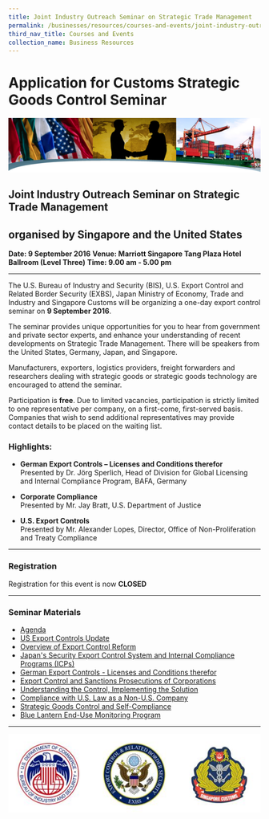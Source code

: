 ```yaml
---
title: Joint Industry Outreach Seminar on Strategic Trade Management
permalink: /businesses/resources/courses-and-events/joint-industry-outreach-seminar-on-strategic-trade-management---9-sep-2016
third_nav_title: Courses and Events
collection_name: Business Resources 
---
```


# Application for Customs Strategic Goods Control Seminar

![top-bannerC&E.png](/images/top-bannerC&E.png)

## Joint Industry Outreach Seminar on Strategic Trade Management

## organised by Singapore and the United States

 **Date: 9 September 2016**
**Venue: Marriott Singapore Tang Plaza Hotel Ballroom (Level Three)**
**Time: 9.00 am - 5.00 pm**

 
----------

The U.S. Bureau of Industry and Security (BIS), U.S. Export Control and Related Border Security (EXBS), Japan Ministry of Economy, Trade and Industry and Singapore Customs will be organizing a one-day export control seminar on  **9 September 2016**.

The seminar provides unique opportunities for you to hear from government and private sector experts, and enhance your understanding of recent developments on Strategic Trade Management. There will be speakers from the United States, Germany, Japan, and Singapore.

Manufacturers, exporters, logistics providers, freight forwarders and researchers dealing with strategic goods or strategic goods technology are encouraged to attend the seminar.

Participation is  **free**. Due to limited vacancies, participation is strictly limited to one representative per company, on a first-come, first-served basis. Companies that wish to send additional representatives may provide contact details to be placed on the waiting list.

### Highlights:

-   **German Export Controls – Licenses and Conditions therefor**  
    Presented by Dr. Jörg Sperlich, Head of Division for Global Licensing and Internal Compliance Program, BAFA, Germany

-   **Corporate Compliance**  
    Presented by Mr. Jay Bratt, U.S. Department of Justice

-   **U.S. Export Controls**  
    Presented by Mr. Alexander Lopes, Director, Office of Non-Proliferation and Treaty Compliance

----------

### Registration

Registration for this event is now  **CLOSED**

----------

### Seminar Materials

-   [Agenda](https://www.customs.gov.sg/-/media/cus/files/business/resources/courses-events/9-sep-2016-joint-industry-outreach-on-strategic-trade-management/agenda-for-joint-industry-outreach-seminar_9-sep-2016(2).pdf)
-   [US Export Controls Update](https://www.customs.gov.sg/-/media/cus/files/business/resources/courses-events/9-sep-2016-joint-industry-outreach-on-strategic-trade-management/us-export-controls-update.pdf)
-   [Overview of Export Control Reform](https://www.customs.gov.sg/-/media/cus/files/business/resources/courses-events/9-sep-2016-joint-industry-outreach-on-strategic-trade-management/overview-of-export-control-reform.pdf)
-   [Japan's Security Export Control System and Internal Compliance Programs (ICPs)](https://www.customs.gov.sg/-/media/cus/files/business/resources/courses-events/9-sep-2016-joint-industry-outreach-on-strategic-trade-management/japans-security-export-control-system-and-icp.pdf)
-   [German Export Controls - Licenses and Conditions therefor](https://www.customs.gov.sg/-/media/cus/files/business/resources/courses-events/9-sep-2016-joint-industry-outreach-on-strategic-trade-management/german-export-controls---licenses-and-conditions-thereof.pdf)
-   [Export Control and Sanctions Prosecutions of Corporations](https://www.customs.gov.sg/-/media/cus/files/business/resources/courses-events/9-sep-2016-joint-industry-outreach-on-strategic-trade-management/export-control-and-sanctions-prosecutions--of-corporations.pdf)
-   [Understanding the Control, Implementing the Solution](https://www.customs.gov.sg/-/media/cus/files/business/resources/courses-events/9-sep-2016-joint-industry-outreach-on-strategic-trade-management/understanding-the-control-implementing-the-solution--seatronics-pte-ltd-icp.pdf)
-   [Compliance with U.S. Law as a Non-U.S. Company](https://www.customs.gov.sg/-/media/cus/files/business/resources/courses-events/9-sep-2016-joint-industry-outreach-on-strategic-trade-management/strategic-trade-management---iran-sanctions.pdf)
-   [Strategic Goods Control and Self-Compliance](https://www.customs.gov.sg/-/media/cus/files/business/resources/courses-events/9-sep-2016-joint-industry-outreach-on-strategic-trade-management/strategic-goods-control-and-self-compliance.pdf)
-   [Blue Lantern End-Use Monitoring Program](https://www.customs.gov.sg/-/media/cus/files/business/resources/courses-events/9-sep-2016-joint-industry-outreach-on-strategic-trade-management/blue-lantern-end-use-monitoring-program.pdf)

----------

![STGC.JPG](/images/STGC.JPG)
